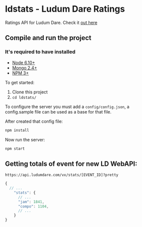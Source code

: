 # ldstats - Ludum Dare Ratings
Ratings API for Ludum Dare. Check it [out here](http://ldstats.info)

## Compile and run the project

### It's required to have installed
* [Node 6.10+](http://nodejs.org/)
* [Mongo 2.4+](https://www.mongodb.org/)
* [NPM 3+](http://npmjs.org/)

To get started:  
1. Clone this project  
2. `cd ldstats/`

To configure the server you must add a `config/config.json`, a config.sample file can be used as a base for that file.

After created that config file:

```bash
npm install
```

Now run the server:
```bash
npm start
```

## Getting totals of event for new LD WebAPI:
`https://api.ludumdare.com/vx/stats/[EVENT_ID]?pretty`  
```js
{
  // ...
    "stats": {
      // ...
      "jam": 1841,
      "compo": 1104,
      // ...
    }
}
```
